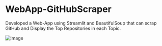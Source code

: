 # WebApp-GitHubScraper
Developed a Web-App using Streamlit and BeautifulSoup that can scrap GitHub and Display the Top Repositories in each Topic.

![image](https://user-images.githubusercontent.com/96365389/167301961-c08dd5cf-1f55-4711-ba6b-1505e192c21d.png)
